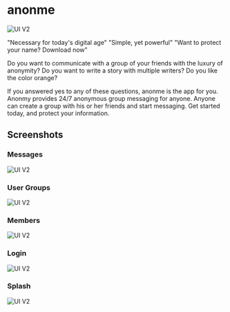 # anonme

![UI V2](https://github.com/molson194/anonme/blob/master/Icon.png)

"Necessary for today's digital age"
"Simple, yet powerful"
"Want to protect your name? Download now"

Do you want to communicate with a group of your friends with the luxury of anonymity? Do you want to write a story with multiple writers? Do you like the color orange?

If you answered yes to any of these questions, anonme is the app for you. Anonmy provides 24/7 anonymous group messaging for anyone. Anyone can create a group with his or her friends and start messaging. Get started today, and protect your information.

## Screenshots
### Messages

![UI V2](https://github.com/molson194/anonme/blob/master/Images/Messages.png)

### User Groups

![UI V2](https://github.com/molson194/anonme/blob/master/Images/UserMenu.png)

### Members

![UI V2](https://github.com/molson194/anonme/blob/master/Images/MembersMenu.png)

### Login

![UI V2](https://github.com/molson194/anonme/blob/master/Images/Login.png)

### Splash

![UI V2](https://github.com/molson194/anonme/blob/master/Images/Splash.png)
